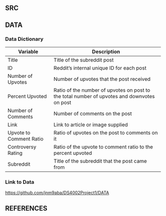 ## SRC


## DATA

### Data Dictionary
| Variable | Description |
| -------- | ----------- |
| Title | Title of the subreddit post |
| ID | Reddit’s internal unique ID for each post |
| Number of Upvotes | Number of upvotes that the post received |
| Percent Upvoted | Ratio of the number of upvotes on post to the total number of upvotes and downvotes on post |
| Number of Comments | Number of comments on the post |
| Link | Link to article or image supplied |
| Upvote to Comment Ratio | Ratio of upvotes on the post to comments on it |
| Controversy Rating | Ratio of the upvote to comment ratio to the percent upvoted |
| Subreddit | Title of the subreddit that the post came from |

### Link to Data
https://github.com/jnm9aba/DS4002Project1/DATA



## REFERENCES
